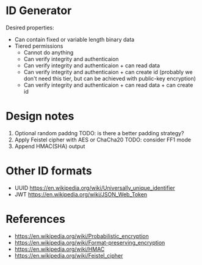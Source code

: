 # ID Generator
Desired properties:
- Can contain fixed or variable length binary data
- Tiered permissions
  - Cannot do anything
  - Can verify integrity and authenticaion
  - Can verify integrity and authenticaion + can read data
  - Can verify integrity and authenticaion + can create id (probably we don't need this tier, but can be achieved with public-key encryption)
  - Can verify integrity and authenticaion + can read data + can create id

# Design notes
1. Optional random paddng TODO: is there a better padding strategy?
2. Apply Feistel cipher with AES or ChaCha20 TODO: consider FF1 mode
3. Append HMAC(SHA) output

# Other ID formats
- UUID https://en.wikipedia.org/wiki/Universally_unique_identifier
- JWT https://en.wikipedia.org/wiki/JSON_Web_Token

# References
- https://en.wikipedia.org/wiki/Probabilistic_encryption
- https://en.wikipedia.org/wiki/Format-preserving_encryption
- https://en.wikipedia.org/wiki/HMAC
- https://en.wikipedia.org/wiki/Feistel_cipher
